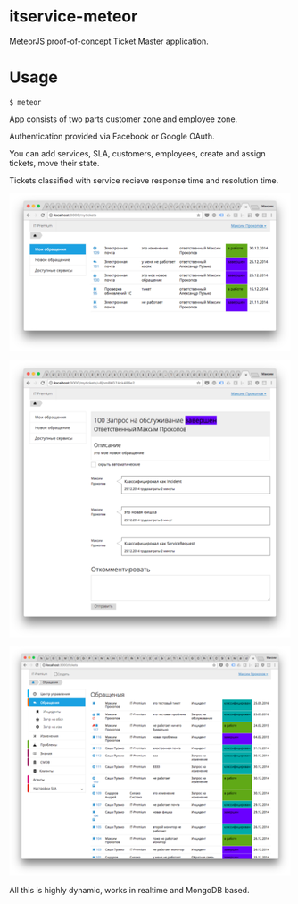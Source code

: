 # itservice-meteor
MeteorJS proof-of-concept Ticket Master application.

# Usage
    $ meteor

App consists of two parts customer zone and employee zone.

Authentication provided via Facebook or Google OAuth.

You can add services, SLA, customers, employees, create and assign tickets, move their state.

Tickets classified with service recieve response time and resolution time.

![Screenshot 1](/docs/shot1.png?raw=true "Screenshot 1")


![Screenshot 2](/docs/shot2.png?raw=true "Screenshot 2")


![Screenshot 3](/docs/shot3.png?raw=true "Screenshot 3")



All this is highly dynamic, works in realtime and MongoDB based.
